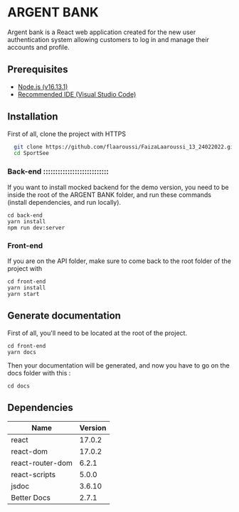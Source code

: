
# ARGENT BANK

Argent bank is a React web application created for the new user authentication system allowing customers to log in and manage their accounts and profile.

## Prerequisites

- [Node.js (v16.13.1)](https://nodejs.org/en/)
- [Recommended IDE (Visual Studio Code)](https://code.visualstudio.com)

## Installation

First of all, clone the project with HTTPS

```bash
  git clone https://github.com/flaaroussi/FaizaLaaroussi_13_24022022.git ARGENT BANK
  cd SportSee
```

### Back-end :::::::::::::::::::::::::::

If you want to install mocked backend for the demo version, you need 
to be inside the root of the ARGENT BANK folder, and run these commands (install dependencies, and run locally).

```
cd back-end
yarn install
npm run dev:server
```

### Front-end

If you are on the API folder, make sure to come back to the root folder of the project with

```
cd front-end
yarn install
yarn start
```

    
## Generate documentation

First of all, you'll need to be located at the root of the project.

```
cd front-end
yarn docs
```

Then your documentation will be generated, and now you have to go on the docs folder with this :

```
cd docs
```


## Dependencies

| Name              | Version |
| ----------------- | ------- |
| react            | 17.0.2 |
| react-dom        | 17.0.2 |
| react-router-dom | 6.2.1  |
| react-scripts    | 5.0.0  |
| jsdoc             | 3.6.10   |
| Better Docs       | 2.7.1   |



